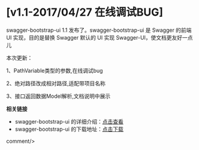 # [v1.1-2017/04/27 在线调试BUG]

swagger-bootstrap-ui 1.1 发布了。swagger-bootstrap-ui 是 Swagger 的前端 UI 实现，目的是替换 Swagger 默认的 UI 实现 Swagger-UI，使文档更友好一点儿

本次更新：

1、PathVariable类型的参数,在线调试bug

2、绝对路径改成相对路径,适配带项目名称

3、接口返回数据Model解析,文档说明中展示

**相关链接**

- swagger-bootstrap-ui 的详细介绍：[点击查看](https://www.oschina.net/p/swagger-bootstrap-ui)
- swagger-bootstrap-ui 的下载地址：[点击下载](https://git.oschina.net/xiaoym/swagger-bootstrap-ui/releases)
 
 <icp/> 
 comment/> 
 
 
 
 